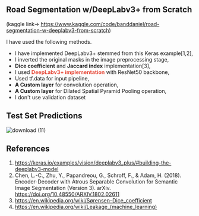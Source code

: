 ## Road Segmentation w/DeepLabv3+ from Scratch

(kaggle link-> https://www.kaggle.com/code/banddaniel/road-segmentation-w-deeplabv3-from-scratch)

I have used the following methods.

* I have implemented DeepLabv3+ stemmed from this Keras example[1,2],
* I inverted the original masks <b><span style="color:#e74c3c;"></span></b> in the image preprocessing stage,
* <b>Dice coefficient</b> and <b>Jaccard index</b> implementation[3],
* I used <b><span style="color:#e74c3c;"> DeepLabv3+ implementation</span></b> with ResNet50 backbone,
* Used tf.data for input pipeline,
* <b>A Custom layer</b> for convolution operation,
* <b>A Custom layer</b> for Dilated Spatial Pyramid Pooling operation,
* I don't use validation dataset
    
 
    
## Test Set Predictions

![download (11)](https://github.com/john-fante/my-deep-learning-projects/assets/50263592/dfed450b-59a1-405f-978a-2288bab58daa)



## References
1. https://keras.io/examples/vision/deeplabv3_plus/#building-the-deeplabv3-model
2. Chen, L.-C., Zhu, Y., Papandreou, G., Schroff, F., & Adam, H. (2018). Encoder-Decoder with Atrous Separable Convolution for Semantic Image Segmentation (Version 3). arXiv. https://doi.org/10.48550/ARXIV.1802.02611
3. https://en.wikipedia.org/wiki/Sørensen–Dice_coefficient
4. https://en.wikipedia.org/wiki/Leakage_(machine_learning)
